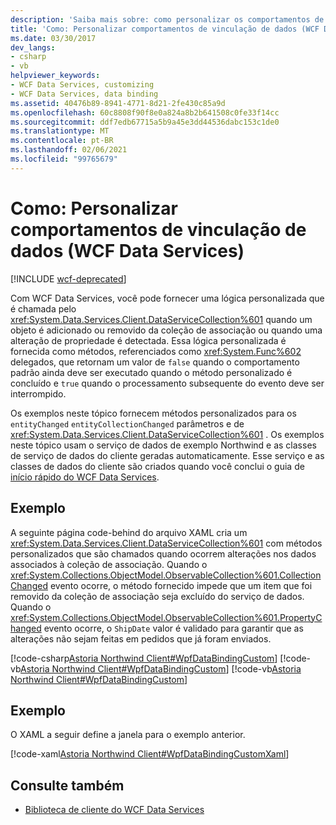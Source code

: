 ```yaml
---
description: 'Saiba mais sobre: como personalizar os comportamentos de vinculação de dados (WCF Data Services)'
title: 'Como: Personalizar comportamentos de vinculação de dados (WCF Data Services)'
ms.date: 03/30/2017
dev_langs:
- csharp
- vb
helpviewer_keywords:
- WCF Data Services, customizing
- WCF Data Services, data binding
ms.assetid: 40476b89-8941-4771-8d21-2fe430c85a9d
ms.openlocfilehash: 60c8808f90f8e0a824a8b2b641508c0fe33f14cc
ms.sourcegitcommit: ddf7edb67715a5b9a45e3dd44536dabc153c1de0
ms.translationtype: MT
ms.contentlocale: pt-BR
ms.lasthandoff: 02/06/2021
ms.locfileid: "99765679"
---
```

# <a name="how-to-customize-data-binding-behaviors-wcf-data-services"></a>Como: Personalizar comportamentos de vinculação de dados (WCF Data Services)

[!INCLUDE [wcf-deprecated](~/includes/wcf-deprecated.md)]

Com WCF Data Services, você pode fornecer uma lógica personalizada que é chamada pelo <xref:System.Data.Services.Client.DataServiceCollection%601> quando um objeto é adicionado ou removido da coleção de associação ou quando uma alteração de propriedade é detectada. Essa lógica personalizada é fornecida como métodos, referenciados como <xref:System.Func%602> delegados, que retornam um valor de `false` quando o comportamento padrão ainda deve ser executado quando o método personalizado é concluído e `true` quando o processamento subsequente do evento deve ser interrompido.  
  
 Os exemplos neste tópico fornecem métodos personalizados para os `entityChanged` `entityCollectionChanged` parâmetros e de <xref:System.Data.Services.Client.DataServiceCollection%601> . Os exemplos neste tópico usam o serviço de dados de exemplo Northwind e as classes de serviço de dados do cliente geradas automaticamente. Esse serviço e as classes de dados do cliente são criados quando você conclui o guia de [início rápido do WCF Data Services](quickstart-wcf-data-services.md).  
  
## <a name="example"></a>Exemplo  

 A seguinte página code-behind do arquivo XAML cria um <xref:System.Data.Services.Client.DataServiceCollection%601> com métodos personalizados que são chamados quando ocorrem alterações nos dados associados à coleção de associação. Quando o <xref:System.Collections.ObjectModel.ObservableCollection%601.CollectionChanged> evento ocorre, o método fornecido impede que um item que foi removido da coleção de associação seja excluído do serviço de dados. Quando o <xref:System.Collections.ObjectModel.ObservableCollection%601.PropertyChanged> evento ocorre, o `ShipDate` valor é validado para garantir que as alterações não sejam feitas em pedidos que já foram enviados.  
  
 [!code-csharp[Astoria Northwind Client#WpfDataBindingCustom](../../../../samples/snippets/csharp/VS_Snippets_Misc/astoria_northwind_client/cs/customerorderscustom.xaml.cs#wpfdatabindingcustom)]
 [!code-vb[Astoria Northwind Client#WpfDataBindingCustom](../../../../samples/snippets/visualbasic/VS_Snippets_Misc/astoria_northwind_client/vb/customerorderscustom.xaml.vb#wpfdatabindingcustom)]
 [!code-vb[Astoria Northwind Client#WpfDataBindingCustom](../../../../samples/snippets/visualbasic/VS_Snippets_Misc/astoria_northwind_client/vb/customerorderscustom2.xaml.vb#wpfdatabindingcustom)]  
  
## <a name="example"></a>Exemplo  

 O XAML a seguir define a janela para o exemplo anterior.  
  
 [!code-xaml[Astoria Northwind Client#WpfDataBindingCustomXaml](../../../../samples/snippets/visualbasic/VS_Snippets_Misc/astoria_northwind_client/vb/customerorderscustom.xaml#wpfdatabindingcustomxaml)]  
  
## <a name="see-also"></a>Consulte também

- [Biblioteca de cliente do WCF Data Services](wcf-data-services-client-library.md)
